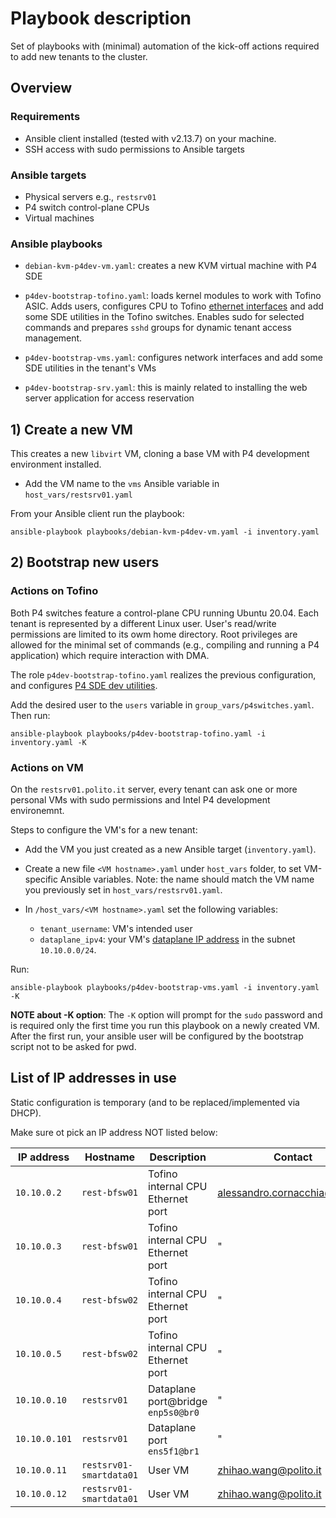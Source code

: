 # Playbook description

Set of playbooks with (minimal) automation of the kick-off actions required to add new tenants to the cluster.

## Overview

### Requirements

* Ansible client installed (tested with v2.13.7) on your machine.
* SSH access with sudo permissions to Ansible targets

### Ansible targets

* Physical servers e.g., `restsrv01`
* P4 switch control-plane CPUs
* Virtual machines

### Ansible playbooks

* `debian-kvm-p4dev-vm.yaml`: creates a new KVM virtual machine with P4 SDE
<!-- * `adduser-interactive.yaml`: adds a single user to the target (interactive prompt). -->
* `p4dev-bootstrap-tofino.yaml`: loads kernel modules to work with Tofino ASIC. Adds users, configures CPU to Tofino [ethernet interfaces](../README.md#vm-installation-with-ansible-playbooks) and add some SDE utilities in the Tofino switches. Enables sudo for selected commands and prepares `sshd` groups for dynamic tenant access management.

* `p4dev-bootstrap-vms.yaml`: configures network interfaces and add some SDE utilities in the tenant's VMs

* `p4dev-bootstrap-srv.yaml`: this is mainly related to installing the web server application for access reservation

## 1) Create a new VM

This creates a new `libvirt` VM, cloning a base VM with P4 development environment installed.
* Add the VM name to the `vms` Ansible variable in `host_vars/restsrv01.yaml`

From your Ansible client run the playbook:
```
ansible-playbook playbooks/debian-kvm-p4dev-vm.yaml -i inventory.yaml
```

## 2) Bootstrap new users

### Actions on Tofino

Both P4 switches feature a control-plane CPU running Ubuntu 20.04. Each tenant is represented by a different Linux user. User's read/write permissions are limited to its owm home directory. Root privileges are allowed for the minimal set of commands (e.g., compiling and running a P4 application) which require interaction with DMA.

The role `p4dev-bootstrap-tofino.yaml` realizes the previous configuration, and configures [P4 SDE dev utilities](../README.md#p4-development-environment-and-utilities).

Add the desired user to the `users` variable in `group_vars/p4switches.yaml`. Then run:

```
ansible-playbook playbooks/p4dev-bootstrap-tofino.yaml -i inventory.yaml -K
```

### Actions on VM
On the `restsrv01.polito.it` server, every tenant can ask one or more personal VMs with sudo permissions and Intel P4 development environemnt.

Steps to configure the VM's for a new tenant:

* Add the VM you just created as a new Ansible target (`inventory.yaml`). 

* Create a new file `<VM hostname>.yaml` under `host_vars` folder, to set VM-specific Ansible variables. Note: the name should match the VM name you previously set in `host_vars/restsrv01.yaml`.

* In `/host_vars/<VM hostname>.yaml` set the following variables:
    - `tenant_username`: VM's intended user
    - `dataplane_ipv4`: your VM's [dataplane IP address](#list-of-ip-addresses-in-use) in the subnet `10.10.0.0/24`.


Run:

```
ansible-playbook playbooks/p4dev-bootstrap-vms.yaml -i inventory.yaml -K
```

**NOTE about -K option**: The `-K` option will prompt for the `sudo` password and is required only the first time you run this playbook on a newly created VM. After the first run, your ansible user will be configured by the bootstrap script not to be asked for pwd.


## List of IP addresses in use
Static configuration is temporary (and to be replaced/implemented via DHCP). 

Make sure ot pick an IP address NOT listed below:

| IP address | Hostname | Description | Contact |
| --- | --- | --- | --- |
| `10.10.0.2` | `rest-bfsw01` | Tofino internal CPU Ethernet port | alessandro.cornacchia@polito.it
| `10.10.0.3` | `rest-bfsw01` | Tofino internal CPU Ethernet port | "
| `10.10.0.4` | `rest-bfsw02` | Tofino internal CPU Ethernet port | "
| `10.10.0.5` | `rest-bfsw02` | Tofino internal CPU Ethernet port | "
| `10.10.0.10` | `restsrv01` | Dataplane port@bridge `enp5s0@br0` | "
| `10.10.0.101` | `restsrv01` | Dataplane port `ens5f1@br1` | "
| `10.10.0.11` | `restsrv01-smartdata01` | User VM | zhihao.wang@polito.it
| `10.10.0.12` | `restsrv01-smartdata01` | User VM | zhihao.wang@polito.it

